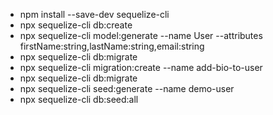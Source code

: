 - npm install --save-dev sequelize-cli
- npx sequelize-cli db:create
- npx sequelize-cli model:generate --name User --attributes firstName:string,lastName:string,email:string
- npx sequelize-cli db:migrate
- npx sequelize-cli migration:create --name add-bio-to-user
- npx sequelize-cli db:migrate
- npx sequelize-cli seed:generate --name demo-user
- npx sequelize-cli db:seed:all
